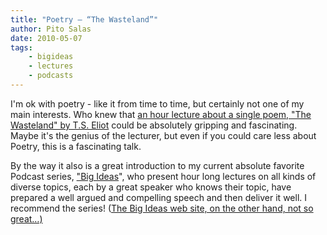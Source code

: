 ```yaml
---
title: "Poetry – “The Wasteland”"
author: Pito Salas
date: 2010-05-07
tags:
    - bigideas
    - lectures
    - podcasts
---
```




I'm ok with poetry - like it from time to time, but certainly not one of my
main interests. Who knew that [an hour lecture about a single poem, "The
Wasteland" by T.S.
Eliot](<http://feeds.tvo.org/%7Er/tvobigideas/%7E3/GQcMXQHz2xw/004695_48k.mp3>)
could be absolutely gripping and fascinating. Maybe it's the genius of the
lecturer, but even if you could care less about Poetry, this is a fascinating
talk.

By the way it also is a great introduction to my current absolute favorite
Podcast series, ["Big
Ideas](<http://www.tvo.org/TVOsites/WebObjects/TvoMicrosite.woa?bigideas_pastepisodes>)",
who present hour long lectures on all kinds of diverse topics, each by a great
speaker who knows their topic, have prepared a well argued and compelling
speech and then deliver it well. I recommend the series! ([The Big Ideas web
site, on the other hand, not so
great…)](<http://www.tvo.org/TVOsites/WebObjects/TvoMicrosite.woa?bigideas_pastepisodes>)


